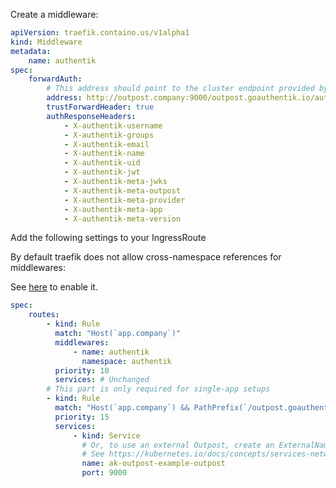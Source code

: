 Create a middleware:

```yaml
apiVersion: traefik.containo.us/v1alpha1
kind: Middleware
metadata:
    name: authentik
spec:
    forwardAuth:
        # This address should point to the cluster endpoint provided by the kubernetes service, not the Ingress.
        address: http://outpost.company:9000/outpost.goauthentik.io/auth/traefik
        trustForwardHeader: true
        authResponseHeaders:
            - X-authentik-username
            - X-authentik-groups
            - X-authentik-email
            - X-authentik-name
            - X-authentik-uid
            - X-authentik-jwt
            - X-authentik-meta-jwks
            - X-authentik-meta-outpost
            - X-authentik-meta-provider
            - X-authentik-meta-app
            - X-authentik-meta-version
```

Add the following settings to your IngressRoute

By default traefik does not allow cross-namespace references for middlewares:

See [here](https://doc.traefik.io/traefik/v2.4/providers/kubernetes-crd/#allowcrossnamespace) to enable it.

```yaml
spec:
    routes:
        - kind: Rule
          match: "Host(`app.company`)"
          middlewares:
              - name: authentik
                namespace: authentik
          priority: 10
          services: # Unchanged
        # This part is only required for single-app setups
        - kind: Rule
          match: "Host(`app.company`) && PathPrefix(`/outpost.goauthentik.io/`)"
          priority: 15
          services:
              - kind: Service
                # Or, to use an external Outpost, create an ExternalName service and reference that here.
                # See https://kubernetes.io/docs/concepts/services-networking/service/#externalname
                name: ak-outpost-example-outpost
                port: 9000
```
